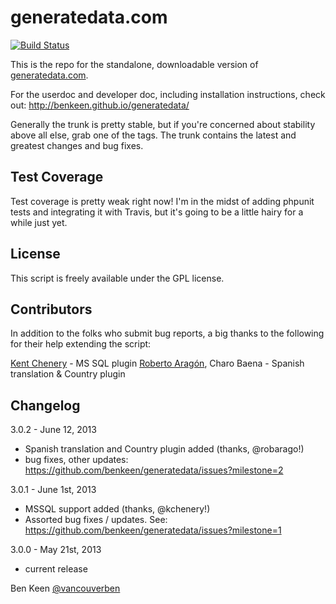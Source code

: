 # generatedata.com

[![Build Status](https://travis-ci.org/benkeen/generatedata.png?branch=master)](https://travis-ci.org/benkeen/generatedata)

This is the repo for the standalone, downloadable version of [generatedata.com](http://www.generatedata.com).

For the userdoc and developer doc, including installation instructions, check out:
http://benkeen.github.io/generatedata/

Generally the trunk is pretty stable, but if you're concerned about stability above all else, grab one of the tags. The trunk contains the latest and greatest changes and bug fixes.

## Test Coverage

Test coverage is pretty weak right now! I'm in the midst of adding phpunit tests and integrating it with Travis, but it's going to be a little hairy for a while just yet.

## License

This script is freely available under the GPL license.

## Contributors

In addition to the folks who submit bug reports, a big thanks to the following for their help extending the script:

[Kent Chenery](https://github.com/kchenery) - MS SQL plugin
[Roberto Aragón](https://github.com/robarago), Charo Baena - Spanish translation & Country plugin

## Changelog

3.0.2 - June 12, 2013
- Spanish translation and Country plugin added (thanks, @robarago!)
- bug fixes, other updates: https://github.com/benkeen/generatedata/issues?milestone=2

3.0.1 - June 1st, 2013
- MSSQL support added (thanks, @kchenery!)
- Assorted bug fixes / updates. See: https://github.com/benkeen/generatedata/issues?milestone=1

3.0.0 - May 21st, 2013
- current release


Ben Keen
[@vancouverben](https://twitter.com/#!/vancouverben)